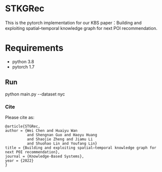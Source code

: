 # STKGRec

This is the pytorch implementation for our KBS paper：Building and exploiting spatial–temporal knowledge graph for next POI recommendation.

# Requirements
* python 3.8
* pytorch 1.7


## Run

python main.py  --dataset nyc

### Cite

Please cite as:
~~~
@article{STGRec,
author = {Wei Chen and Huaiyu Wan 
          and Shengnan Guo and Haoyu Huang 
          and Shaojie Zheng and Jiamu Li 
          and Shuohao Lin and Youfang Lin}
title = {Building and exploiting spatial–temporal knowledge graph for next POI recommendation},
journal = {Knowledge-Based Systems},
year = {2022}
}
~~~
